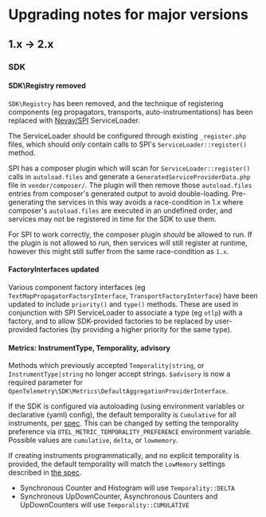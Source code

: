 # Upgrading notes for major versions

## 1.x -> 2.x

### SDK

#### SDK\Registry removed
`SDK\Registry` has been removed, and the technique of registering components (eg propagators, transports,
auto-instrumentations) has been replaced with [Nevay/SPI](https://github.com/Nevay/spi/) ServiceLoader.

The ServiceLoader should be configured through existing `_register.php` files, which should *only* contain calls to
SPI's `ServiceLoader::register()` method.

SPI has a composer plugin which will scan for `ServiceLoader::register()` calls in `autoload.files` and generate a
`GeneratedServiceProviderData.php` file in `vendor/composer/`. The plugin will then remove those `autoload.files` entries
from composer's generated output to avoid double-loading.
Pre-generating the services in this way avoids a race-condition in 1.x where composer's `autoload.files` are executed in an
undefined order, and services may not be registered in time for the SDK to use them.

For SPI to work correctly, the composer plugin _should_ be allowed to run. If the plugin is not allowed to run, then
services will still register at runtime, however this might still suffer from the same race-condition as `1.x`.

#### FactoryInterfaces updated
Various component factory interfaces (eg `TextMapPropagatorFactoryInterface`, `TransportFactoryInterface`) have been
updated to include `priority()` and `type()` methods. These are used in conjunction with SPI ServiceLoader to associate
a type (eg `otlp`) with a factory, and to allow SDK-provided factories to be replaced by user-provided factories (by
providing a higher priority for the same type).

#### Metrics: InstrumentType, Temporality, advisory
Methods which previously accepted `Temporality|string`, or `InstrumentType|string` no longer accept strings.
`$advisory` is now a required parameter for `OpenTelemetry\SDK\Metrics\DefaultAggregationProviderInterface`.

If the SDK is configured via autoloading (using environment variables or declarative (yaml) config), the default temporality
is `Cumulative` for all instruments, per [spec](https://github.com/open-telemetry/opentelemetry-specification/blob/v1.48.0/specification/metrics/sdk_exporters/otlp.md#general).
This can be changed by setting the temporality preference via `OTEL_METRIC_TEMPORALITY_PREFERENCE` environment variable. Possible
values are `cumulative`, `delta`, or `lowmemory`.

If creating instruments programmatically, and no explicit temporality is provided, the default temporality will match the `LowMemory`
settings described in [the spec](https://github.com/open-telemetry/opentelemetry-specification/blob/v1.48.0/specification/metrics/sdk_exporters/otlp.md#additional-environment-variable-configuration).
- Synchronous Counter and Histogram will use `Temporality::DELTA`
- Synchronous UpDownCounter, Asynchronous Counters and UpDownCounters will use `Temporality::CUMULATIVE`